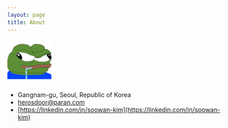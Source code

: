 ```yaml
---
layout: page
title: About
---
```

![about](public/165c2d377c749dfb6.jpg)

- Gangnam-gu, Seoul, Republic of Korea
- herosdoor@paran.com
- [https://linkedin.com/in/soowan-kim](https://linkedin.com/in/soowan-kim)
